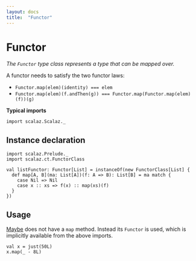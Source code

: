 ```yaml
---
layout: docs
title:  "Functor"
---
```


# Functor

*The `Functor` type class represents a type that can be mapped over.*

A functor needs to satisfy the two functor laws:

- `Functor.map(elem)(identity) === elem`
- `Functor.map(elem)(f.andThen(g)) === Functor.map(Functor.map(elem)(f))(g)`

**Typical imports**

```tut:silent
import scalaz.Scalaz._
```

## Instance declaration

```tut
import scalaz.Prelude._
import scalaz.ct.FunctorClass

val listFunctor: Functor[List] = instanceOf(new FunctorClass[List] {
  def map[A, B](ma: List[A])(f: A => B): List[B] = ma match {
    case Nil => Nil
    case x :: xs => f(x) :: map(xs)(f)
  }
})
```

## Usage

[Maybe](../data/Maybe.html) does not have a `map` method. Instead its `Functor` is used, which is implicitly available from the above imports.

```tut
val x = just(50L)
x.map(_ - 8L)
```
